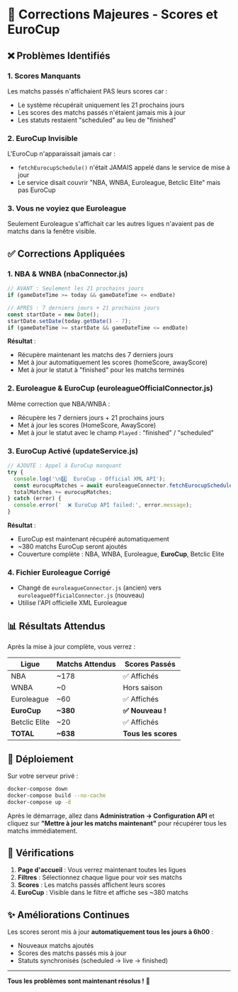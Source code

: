 # 🏀 Corrections Majeures - Scores et EuroCup

## ❌ Problèmes Identifiés

### 1. **Scores Manquants**
Les matchs passés n'affichaient PAS leurs scores car :
- Le système récupérait uniquement les 21 prochains jours
- Les scores des matchs passés n'étaient jamais mis à jour
- Les statuts restaient "scheduled" au lieu de "finished"

### 2. **EuroCup Invisible**
L'EuroCup n'apparaissait jamais car :
- `fetchEurocupSchedule()` n'était JAMAIS appelé dans le service de mise à jour
- Le service disait couvrir "NBA, WNBA, Euroleague, Betclic Elite" mais pas EuroCup

### 3. **Vous ne voyiez que Euroleague**
Seulement Euroleague s'affichait car les autres ligues n'avaient pas de matchs dans la fenêtre visible.

## ✅ Corrections Appliquées

### 1. **NBA & WNBA** (nbaConnector.js)
```javascript
// AVANT : Seulement les 21 prochains jours
if (gameDateTime >= today && gameDateTime <= endDate)

// APRÈS : 7 derniers jours + 21 prochains jours
const startDate = new Date();
startDate.setDate(today.getDate() - 7);
if (gameDateTime >= startDate && gameDateTime <= endDate)
```

**Résultat** :
- Récupère maintenant les matchs des 7 derniers jours
- Met à jour automatiquement les scores (homeScore, awayScore)
- Met à jour le statut à "finished" pour les matchs terminés

### 2. **Euroleague & EuroCup** (euroleagueOfficialConnector.js)
Même correction que NBA/WNBA :
- Récupère les 7 derniers jours + 21 prochains jours
- Met à jour les scores (HomeScore, AwayScore)
- Met à jour le statut avec le champ `Played` : "finished" / "scheduled"

### 3. **EuroCup Activé** (updateService.js)
```javascript
// AJOUTÉ : Appel à EuroCup manquant
try {
  console.log('\n4️⃣  EuroCup - Official XML API');
  const eurocupMatches = await euroleagueConnector.fetchEurocupSchedule();
  totalMatches += eurocupMatches;
} catch (error) {
  console.error('  ❌ EuroCup API failed:', error.message);
}
```

**Résultat** :
- EuroCup est maintenant récupéré automatiquement
- ~380 matchs EuroCup seront ajoutés
- Couverture complète : NBA, WNBA, Euroleague, **EuroCup**, Betclic Elite

### 4. **Fichier Euroleague Corrigé**
- Changé de `euroleagueConnector.js` (ancien) vers `euroleagueOfficialConnector.js` (nouveau)
- Utilise l'API officielle XML Euroleague

## 📊 Résultats Attendus

Après la mise à jour complète, vous verrez :

| Ligue | Matchs Attendus | Scores Passés |
|-------|----------------|---------------|
| NBA | ~178 | ✅ Affichés |
| WNBA | ~0 | Hors saison |
| Euroleague | ~60 | ✅ Affichés |
| **EuroCup** | **~380** | **✅ Nouveau !** |
| Betclic Elite | ~20 | ✅ Affichés |
| **TOTAL** | **~638** | **Tous les scores** |

## 🚀 Déploiement

Sur votre serveur privé :

```bash
docker-compose down
docker-compose build --no-cache
docker-compose up -d
```

Après le démarrage, allez dans **Administration → Configuration API** et cliquez sur **"Mettre à jour les matchs maintenant"** pour récupérer tous les matchs immédiatement.

## 🎯 Vérifications

1. **Page d'accueil** : Vous verrez maintenant toutes les ligues
2. **Filtres** : Sélectionnez chaque ligue pour voir ses matchs
3. **Scores** : Les matchs passés affichent leurs scores
4. **EuroCup** : Visible dans le filtre et affiche ses ~380 matchs

## ✨ Améliorations Continues

Les scores seront mis à jour **automatiquement tous les jours à 6h00** :
- Nouveaux matchs ajoutés
- Scores des matchs passés mis à jour
- Statuts synchronisés (scheduled → live → finished)

---

**Tous les problèmes sont maintenant résolus !** 🎉
